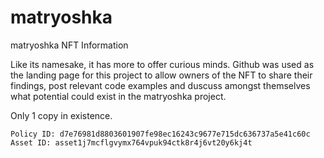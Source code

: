 # matryoshka
matryoshka NFT Information

Like its namesake, it has more to offer curious minds. Github was used as the landing page for this project to allow owners of the NFT to share their findings, post relevant code examples and duscuss amongst themselves what potential could exist in the matryoshka project.

Only 1 copy in existence.

```
Policy ID: d7e76981d8803601907fe98ec16243c9677e715dc636737a5e41c60c
Asset ID: asset1j7mcflgvymx764vpuk94ctk8r4j6vt20y6kj4t
```
